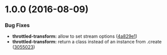 <a name="1.0.0"></a>
# 1.0.0 (2016-08-09)


### Bug Fixes

* **throttled-transform:** allow to set stream options ([4a829e1](https://github.com/ubilabs/node-throttled-transform-stream/commit/4a829e1))
* **throttled-transform:** return a class instead of an instance from .create ([3055023](https://github.com/ubilabs/node-throttled-transform-stream/commit/3055023))



